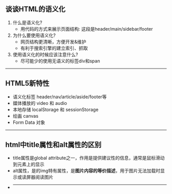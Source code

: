 
## 谈谈HTML的语义化
1. 什么是语义化?
   - 用代码的方式来展示页面结构: 这段是header/main/sidebar/footer
2. 为什么要使用语义化?
   - 网页结构更清晰，方便开发&维护 
   - 有利于搜索引擎的建立索引、抓取
3. 使用语义化的时候应该注意什么?
   - 尽可能少的使用无语义的标签div和span
***

## HTML5新特性
- 语义化标签 header/nav/article/aside/footer等
- 媒体播放的 video 和 audio
- 本地存储 localStorage 和 sessionStorage
- 绘画 canvas
- Form Data 对象
***

## html中title属性和alt属性的区别
- title属性是global attribute之一，作用是提供建议性的信息，通常是鼠标滑动到元素上的显示
- alt属性，是的img特有属性，是**图片内容的等价描述**，用于图片无法加载时显示或读屏器阅读图片
- ***